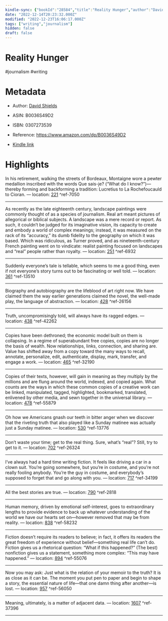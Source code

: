 ```yaml
---
kindle-sync: {"bookId":"28584","title":"Reality Hunger","author":"David Shields","asin":"B0036S49D2","lastAnnotatedDate":"2022-08-19","bookImageUrl":"https://m.media-amazon.com/images/I/81XahxBKE9L._SY160.jpg","highlightsCount":15}
date: "2022-12-14T20:23:32.000Z"
modified: "2022-12-23T16:06:17.000Z"
tags: ["writing","journalism"]
hidden: false
draft: false
---
```

# Reality Hunger

#journalism #writing 

# Metadata

* Author: [David Shields](https://www.amazon.com/David-Shields/e/B000APH64S/ref=dp_byline_cont_ebooks_1)

* ASIN: B0036S49D2

* ISBN: 0307273539

* Reference: <https://www.amazon.com/dp/B0036S49D2>

* [Kindle link](kindle://book?action=open&asin=B0036S49D2)

# Highlights

In his retirement, walking the streets of Bordeaux, Montaigne wore a pewter medallion inscribed with the words Que sais-je? (“What do I know?”)—thereby forming and backforming a tradition: Lucretius to La Rochefoucauld to Cioran. — location: [221](kindle://book?action=open&asin=B0036S49D2&location=221) ^ref-7050

---

As recently as the late eighteenth century, landscape paintings were commonly thought of as a species of journalism. Real art meant pictures of allegorical or biblical subjects. A landscape was a mere record or report. As such, it couldn’t be judged for its imaginative vision, its capacity to create and embody a world of complex meanings; instead, it was measured on the rack of its “accuracy,” its dumb fidelity to the geography on which it was based. Which was ridiculous, as Turner proved, and as nineteenth-century French painting went on to vindicate: realist painting focused on landscapes and “real” people rather than royalty. — location: [251](kindle://book?action=open&asin=B0036S49D2&location=251) ^ref-6932

---

Suddenly everyone’s tale is tellable, which seems to me a good thing, even if not everyone’s story turns out to be fascinating or well told. — location: [361](kindle://book?action=open&asin=B0036S49D2&location=361) ^ref-13510

---

Biography and autobiography are the lifeblood of art right now. We have claimed them the way earlier generations claimed the novel, the well-made play, the language of abstraction. — location: [428](kindle://book?action=open&asin=B0036S49D2&location=428) ^ref-26156

---

Truth, uncompromisingly told, will always have its ragged edges. — location: [438](kindle://book?action=open&asin=B0036S49D2&location=438) ^ref-42262

---

Copies have been dethroned; the economic model built on them is collapsing. In a regime of superabundant free copies, copies are no longer the basis of wealth. Now relationships, links, connection, and sharing are. Value has shifted away from a copy toward the many ways to recall, annotate, personalize, edit, authenticate, display, mark, transfer, and engage a work. — location: [465](kindle://book?action=open&asin=B0036S49D2&location=465) ^ref-32190

---

Copies of their texts, however, will gain in meaning as they multiply by the millions and are flung around the world, indexed, and copied again. What counts are the ways in which these common copies of a creative work can be linked, manipulated, tagged, highlighted, bookmarked, translated, enlivened by other media, and sewn together in the universal library. — location: [478](kindle://book?action=open&asin=B0036S49D2&location=478) ^ref-55879

---

Oh how we Americans gnash our teeth in bitter anger when we discover that the riveting truth that also played like a Sunday matinee was actually just a Sunday matinee. — location: [530](kindle://book?action=open&asin=B0036S49D2&location=530) ^ref-13776

---

Don’t waste your time; get to the real thing. Sure, what’s “real”? Still, try to get to it. — location: [702](kindle://book?action=open&asin=B0036S49D2&location=702) ^ref-26324

---

I’ve always had a hard time writing fiction. It feels like driving a car in a clown suit. You’re going somewhere, but you’re in costume, and you’re not really fooling anybody. You’re the guy in costume, and everybody’s supposed to forget that and go along with you. — location: [717](kindle://book?action=open&asin=B0036S49D2&location=717) ^ref-34199

---

All the best stories are true. — location: [790](kindle://book?action=open&asin=B0036S49D2&location=790) ^ref-2818

---

Human memory, driven by emotional self-interest, goes to extraordinary lengths to provide evidence to back up whatever understanding of the world we have our hearts set on—however removed that may be from reality. — location: [838](kindle://book?action=open&asin=B0036S49D2&location=838) ^ref-58232

---

Fiction doesn’t require its readers to believe; in fact, it offers its readers the great freedom of experience without belief—something real life can’t do. Fiction gives us a rhetorical question: “What if this happened?” (The best) nonfiction gives us a statement, something more complex: “This may have happened.” — location: [894](kindle://book?action=open&asin=B0036S49D2&location=894) ^ref-55076

---

Now you may ask: Just what is the relation of your memoir to the truth? It is as close as it can be. The moment you put pen to paper and begin to shape a story, the essential nature of life—that one damn thing after another—is lost. — location: [957](kindle://book?action=open&asin=B0036S49D2&location=957) ^ref-56050

---

Meaning, ultimately, is a matter of adjacent data. — location: [1607](kindle://book?action=open&asin=B0036S49D2&location=1607) ^ref-37396

---
